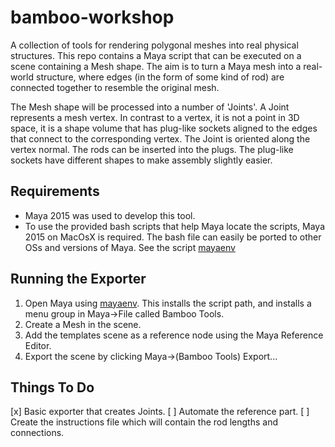 bamboo-workshop
===============

A collection of tools for rendering polygonal meshes into real physical structures. This repo contains a Maya script that can be executed on a scene containing a Mesh shape. The aim is to turn a Maya mesh into a real-world structure, where edges (in the form of some kind of rod) are connected together to resemble the original mesh.

The Mesh shape will be processed into a number of 'Joints'. A Joint represents a mesh vertex. In contrast to a vertex, it is not a point in 3D space, it is a shape volume that has plug-like sockets aligned to the edges that connect to the corresponding vertex. The Joint is oriented along the vertex normal. The rods can be inserted into the plugs. The plug-like sockets have different shapes to make assembly slightly easier.

Requirements
------------

- Maya 2015 was used to develop this tool.
- To use the provided bash scripts that help Maya locate the scripts, Maya 2015 on MacOsX is required. The bash file can easily be ported to other OSs and versions of Maya. See the script [mayaenv](./mayaenv.sh)

Running the Exporter
--------------------

1. Open Maya using [mayaenv](./mayaenv.sh). This installs the script path, and installs a menu group in Maya->File called Bamboo Tools.
2. Create a Mesh in the scene.
3. Add the templates scene as a reference node using the Maya Reference Editor.
4. Export the scene by clicking Maya->(Bamboo Tools) Export...

Things To Do
------------
[x] Basic exporter that creates Joints.
[ ] Automate the reference part.
[ ] Create the instructions file which will contain the rod lengths and connections.